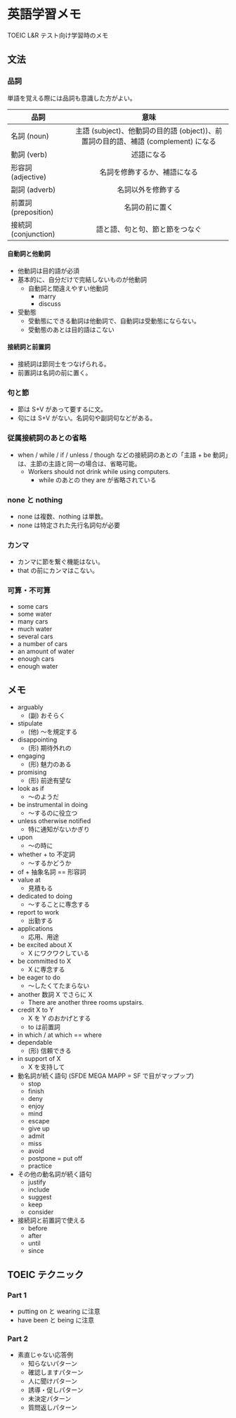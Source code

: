 # 英語学習メモ

TOEIC L&R テスト向け学習時のメモ

## 文法

### 品詞

単語を覚える際には品詞も意識した方がよい。

| 品詞  | 意味 |
| ------------- |:-------------:|
| 名詞 (noun) | 主語 (subject)、他動詞の目的語 (object))、前置詞の目的語、補語 (complement) になる |
| 動詞 (verb) | 述語になる |
| 形容詞 (adjective) | 名詞を修飾するか、補語になる |
| 副詞 (adverb) | 名詞以外を修飾する |
| 前置詞 (preposition) | 名詞の前に置く |
| 接続詞 (conjunction) | 語と語、句と句、節と節をつなぐ |

#### 自動詞と他動詞

* 他動詞は目的語が必須
* 基本的に、自分だけで完結しないものが他動詞
    * 自動詞と間違えやすい他動詞
        * marry
        * discuss
* 受動態
    * 受動態にできる動詞は他動詞で、自動詞は受動態にならない。
    * 受動態のあとは目的語はこない

#### 接続詞と前置詞

* 接続詞は節同士をつなげられる。
* 前置詞は名詞の前に置く。

### 句と節

* 節は S+V があって要するに文。
* 句には S+V がない。名詞句や副詞句などがある。

### 従属接続詞のあとの省略

* when / while / if / unless / though などの接続詞のあとの「主語 + be 動詞」は、主節の主語と同一の場合は、省略可能。
    * Workers should not drink while using computers.
        * while のあとの they are が省略されている

### none と nothing

* none は複数、nothing は単数。
* none は特定された先行名詞句が必要

### カンマ

* カンマに節を繋ぐ機能はない。
* that の前にカンマはこない。

### 可算・不可算

* some cars
* some water
* many cars
* much water
* several cars
* a number of cars
* an amount of water
* enough cars
* enough water

## メモ

* arguably
    * (副) おそらく
* stipulate
    * (他) 〜を規定する 
* disappointing
    * (形) 期待外れの
* engaging
    * (形) 魅力のある
* promising
    * (形) 前途有望な
* look as if
    * 〜のようだ
* be instrumental in doing
    * 〜するのに役立つ
* unless otherwise notified
    * 特に通知がないかぎり
* upon
    * 〜の時に
* whether + to 不定詞
    * 〜するかどうか
* of + 抽象名詞 == 形容詞
* value at
    * 見積もる
* dedicated to doing
    * 〜することに専念する
* report to work
    * 出勤する
* applications
    * 応用、用途
* be excited about X
    * X にワクワクしている
* be committed to X
    * X に専念する
* be eager to do
    * 〜したくてたまらない
* another 数詞 X でさらに X
    * There are another three rooms upstairs.
* credit X to Y
    * X を Y のおかげとする
    * to は前置詞
* in which / at which == where
* dependable
    * (形) 信頼できる
* in support of X
    * X を支持して
* 動名詞が続く語句 (SFDE MEGA MAPP = SF で目がマップップ)
    * stop
    * finish
    * deny
    * enjoy
    * mind
    * escape
    * give up
    * admit
    * miss
    * avoid
    * postpone = put off
    * practice
* その他の動名詞が続く語句
    * justify
    * include
    * suggest
    * keep
    * consider
* 接続詞と前置詞で使える
    * before
    * after
    * until
    * since

## TOEIC テクニック

### Part 1

* putting on と wearing に注意
* have been と being に注意

### Part 2

* 素直じゃない応答例
    * 知らないパターン
    * 確認しますパターン
    * 人に聞けパターン
    * 誘導・促しパターン
    * 未決定パターン
    * 質問返しパターン
